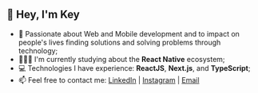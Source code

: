 ## 👋 Hey, I'm Key

- 💙 Passionate about Web and Mobile development and to impact on people's lives finding solutions and solving problems through technology;
- 🧑🏻‍💻 I'm currently studying about the **React Native** ecosystem;
- 💻 Technologies I have experience: **ReactJS**, **Next.js**, and **TypeScript**;
- 📫 Feel free to contact me: <a href="https://www.linkedin.com/in/key-yu-wan">LinkedIn</a> | <a href="https://www.instagram.com/keyyuwan/">Instagram</a> | 
<a href="mailto:keyflcbyuwan@gmail.com">Email</a>
